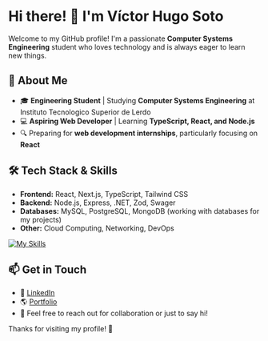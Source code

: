 # Hi there! 👋 I'm Víctor Hugo Soto

Welcome to my GitHub profile! I'm a passionate **Computer Systems Engineering** student who loves technology and is always eager to learn new things.

## 🚀 About Me
- 🎓 **Engineering Student** | Studying **Computer Systems Engineering** at Instituto Tecnologico Superior de Lerdo
- 💻 **Aspiring Web Developer** | Learning **TypeScript, React, and Node.js**
- 🔍 Preparing for **web development internships**, particularly focusing on **React**

## 🛠 Tech Stack & Skills
- **Frontend:** React, Next.js, TypeScript, Tailwind CSS
- **Backend:** Node.js, Express, .NET, Zod, Swager
- **Databases:** MySQL, PostgreSQL, MongoDB (working with databases for my projects)
- **Other:** Cloud Computing, Networking, DevOps

[![My Skills](https://skillicons.dev/icons?i=react,ts,nextjs,vite,tailwind,nodejs,express)](https://skillicons.dev)

## 📫 Get in Touch
- 💼 [LinkedIn](https://linkedin.com/in/víctor-hugo-soto-gándara-357a752a4)
- 🌎 [Portfolio](https://portafolio-web-vhsg.vercel.app/) 
- 📩 Feel free to reach out for collaboration or just to say hi!

Thanks for visiting my profile! 🚀

